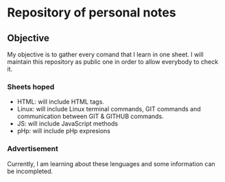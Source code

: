 # Repository of personal notes 

## Objective

My objective is to gather every comand that I learn in one sheet. I will maintain this repository as public one in order to allow everybody to check it.

### Sheets hoped 
- HTML: will include HTML tags.
- Linux: will include Linux terminal commands, GIT commands and communication between GIT & GITHUB commands.
- JS: will include JavaScript methods
- pHp: will include pHp expresions

### Advertisement

Currently, I am learning about these lenguages and some information can be incompleted.
